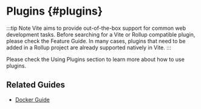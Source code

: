 # Plugins {#plugins}

:::tip Note
Vite aims to provide out-of-the-box support for common web development tasks. Before searching for a Vite or Rollup compatible plugin, please check the Feature Guide. In many cases, plugins that need to be added in a Rollup project are already supported natively in Vite.
:::

Please check the Using Plugins section to learn more about how to use plugins.

## Related Guides

- [Docker Guide](../guide/Docker.md)
